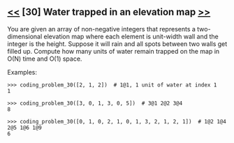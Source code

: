 ## [<<](../29) [30] Water trapped in an elevation map [>>](../31)

You are given an array of non-negative integers that represents a two-dimensional elevation map where each element
is unit-width wall and the integer is the height. Suppose it will rain and all spots between two walls get filled
up. Compute how many units of water remain trapped on the map in O(N) time and O(1) space.

Examples:

    >>> coding_problem_30([2, 1, 2])  # 1@1, 1 unit of water at index 1
    1
    
    >>> coding_problem_30([3, 0, 1, 3, 0, 5])  # 3@1 2@2 3@4
    8
    
    >>> coding_problem_30([0, 1, 0, 2, 1, 0, 1, 3, 2, 1, 2, 1])  # 1@2 1@4 2@5 1@6 1@9
    6
